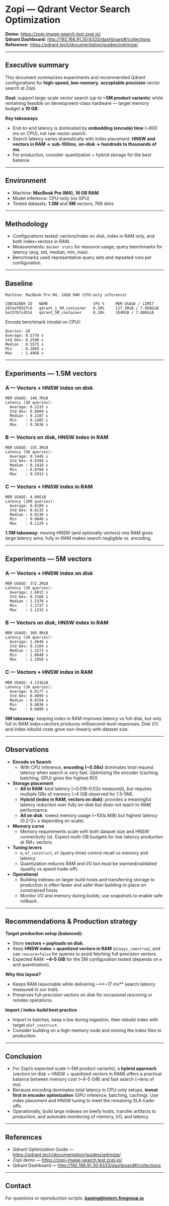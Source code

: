 # Zopi — Qdrant Vector Search Optimization

**Demo:** https://zopi-image-search.test.zopi.io/  
**Qdrant Dashboard:** http://192.168.91.30:6333/dashboard#/collections  
**Reference:** https://qdrant.tech/documentation/guides/optimize/

---

## Executive summary

This document summarizes experiments and recommended Qdrant configurations for **high-speed, low-memory**, **acceptable precision** vector search at Zopi.

**Goal:** support large-scale vector search (up to **~5M product variants**) while remaining feasible on development-class hardware — target memory budget **≤ 10 GB**.

**Key takeaways**
- End-to-end latency is dominated by **embedding (encode) time** (~600 ms on CPU), not raw vector search.
- Search latency varies dramatically with index placement: **HNSW and vectors in RAM → sub-100ms**, **on-disk → hundreds to thousands of ms**.
- For production, consider quantization + hybrid storage for the best balance.

---

## Environment

- Machine: **MacBook Pro (M4), 16 GB RAM**  
- Model inference: CPU-only (no GPU)  
- Tested datasets: **1.5M** and **5M** vectors, 768 dims

---

## Methodology

- Configurations tested: vectors/index on disk, index in RAM only, and both index+vectors in RAM.  
- Measurements: `docker stats` for resource usage; query benchmarks for latency (avg, std, median, min, max).  
- Benchmarks used representative query sets and repeated runs per configuration.

---

## Baseline

```
Machine: MacBook Pro M4, 16GB RAM (CPU-only inference)

CONTAINER ID   NAME                    CPU %     MEM USAGE / LIMIT
287eef032fc6   qdrant_1_5M_container   0.30%     117.1MiB / 7.808GiB
be157bfcd514   qdrant_5M_container     0.16%     354MiB / 7.808GiB
```

Encode benchmark (model on CPU):
```
Queries: 20
Average: 0.5770 s
Std Dev: 0.2590 s
Median : 0.5575 s
Min    : 0.2894 s
Max    : 1.4968 s
```

---

## Experiments — 1.5M vectors

### A — Vectors + HNSW index **on disk**
```
MEM USAGE: 140.7MiB
Latency (20 queries): 
  Average: 0.2233 s
  Std Dev: 0.0609 s
  Median : 0.2207 s
  Min    : 0.1485 s
  Max    : 0.3636 s
```

### B — Vectors on disk, HNSW index **in RAM**
```
MEM USAGE: 155.3MiB
Latency (50 queries):
  Average: 0.1449 s
  Std Dev: 0.0394 s
  Median : 0.1418 s
  Min    : 0.0704 s
  Max    : 0.2913 s
```

### C — Vectors + HNSW index **in RAM**
```
MEM USAGE: 4.88GiB
Latency (100 queries):
  Average: 0.0189 s
  Std Dev: 0.0135 s
  Median : 0.0136 s
  Min    : 0.0040 s
  Max    : 0.1129 s
```

**1.5M takeaway:** moving HNSW (and optionally vectors) into RAM gives large latency wins; fully in-RAM makes search negligible vs. encoding.

---

## Experiments — 5M vectors

### A — Vectors + HNSW index **on disk**
```
MEM USAGE: 372.2MiB
Latency (20 queries):
  Average: 1.6013 s
  Std Dev: 0.3166 s
  Median : 1.5370 s
  Min    : 1.1727 s
  Max    : 2.1232 s
```

### B — Vectors on disk, HNSW index **in RAM**
```
MEM USAGE: 389.9MiB
Latency (20 queries):
  Average: 1.4646 s
  Std Dev: 0.3184 s
  Median : 1.3273 s
  Min    : 1.0649 s
  Max    : 2.2958 s
```

### C — Vectors + HNSW index **in RAM**
```
MEM USAGE: 4.131GiB
Latency (20 queries):
  Average: 0.0177 s
  Std Dev: 0.0099 s
  Median : 0.0154 s
  Min    : 0.0036 s
  Max    : 0.0809 s
```

**5M takeaway:** keeping index in RAM improves latency vs full-disk, but only full in-RAM index+vectors produces millisecond-level responses. Disk I/O and index rebuild costs grow non-linearly with dataset size.

---

## Observations

- **Encode vs Search**
  - With CPU inference, **encoding (~0.58s)** dominates total request latency when search is very fast. Optimizing the encoder (caching, batching, GPU) gives the highest ROI.
- **Storage placement**
  - **All in RAM**: best latency (~0.018–0.02s measured), but requires multiple GBs of memory (~4 GiB observed for 1.5–5M).
  - **Hybrid (index in RAM, vectors on disk)**: provides a meaningful latency reduction over fully on-disk but does not reach in-RAM performance.
  - **All on disk**: lowest memory usage (~100s MiB) but highest latency (0.2–2+ s depending on scale).
- **Memory curve**
  - Memory requirements scale with both dataset size and HNSW connectivity (`m`). Expect multi-GB budgets for low-latency production at 5M+ vectors.
- **Tuning levers**
  - `m`, `ef_construct`, `ef` (query-time) control recall vs memory and latency.
  - Quantization reduces RAM and I/O but must be warmed/validated (quality vs speed trade-off).
- **Operational**
  - Building indexes on larger build hosts and transferring storage to production is often faster and safer than building in-place on constrained hosts.
  - Monitor I/O and memory during builds; use snapshots to enable safe rollback.

---

## Recommendations & Production strategy

**Target production setup (balanced):**
- Store **vectors + payloads on disk**.  
- Keep **HNSW index + quantized vectors in RAM** (`always_ram=true`), and use `rescore=false` for queries to avoid fetching full-precision vectors.  
- Expected RAM: **~4–5 GiB** for the 5M configuration tested (depends on `m` and quantization).

**Why this layout?**
- Keeps RAM reasonable while delivering ~**~17 ms** search latency measured in our trials.
- Preserves full-precision vectors on disk for occasional rescoring or reindex operations.


**Import / index-build best practice**
- Import in batches, keep `m` low during ingestion, then rebuild index with target `m`/`ef_construct`.
- Consider building on a high-memory node and moving the index files to production.

---

## Conclusion

- For Zopi’s expected scale (~5M product variants), a **hybrid approach** (vectors on disk + HNSW + quantized vectors in RAM) offers a practical balance between memory cost (~4–5 GiB) and fast search (~tens of ms).  
- Because encoding dominates total latency in CPU-only setups, **invest first in encoder optimization** (GPU inference, batching, caching). Use index placement and HNSW tuning to meet the remaining SLA trade-offs.  
- Operationally, build large indexes on beefy hosts, transfer artifacts to production, and automate monitoring of memory, I/O, and latency.

---

## References

- Qdrant Optimization Guide — https://qdrant.tech/documentation/guides/optimize/  
- Zopi demo — https://zopi-image-search.test.zopi.io/  
- Qdrant Dashboard — http://192.168.91.30:6333/dashboard#/collections

---

## Contact

For questions or reproduction scripts: **baotng@intern.firegroup.io**
